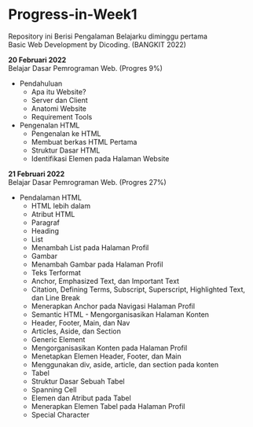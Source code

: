 # Progress-in-Week1  
Repository ini Berisi Pengalaman Belajarku diminggu pertama  
Basic Web Development by Dicoding. (BANGKIT 2022)  

**20 Februari 2022**  
Belajar Dasar Pemrograman Web. (Progres 9%)
  * Pendahuluan
      * Apa itu Website?
      * Server dan Client
      * Anatomi Website
      * Requirement Tools
  * Pengenalan HTML
      * Pengenalan ke HTML
      * Membuat berkas HTML Pertama
      * Struktur Dasar HTML
      * Identifikasi Elemen pada Halaman Website

**21 Februari 2022**  
Belajar Dasar Pemrograman Web. (Progres 27%)  
  * Pendalaman HTML
      * HTML lebih dalam
      * Atribut HTML
      * Paragraf
      * Heading 
      * List 
      * Menambah List pada Halaman Profil
      * Gambar
      * Menambah Gambar pada Halaman Profil
      * Teks Terformat
      * Anchor, Emphasized Text, dan Important Text
      * Citation, Defining Terms, Subscript, Superscript, Highlighted Text, dan Line Break
      * Menerapkan Anchor pada Navigasi Halaman Profil
      * Semantic HTML - Mengorganisasikan Halaman Konten
      * Header, Footer, Main, dan Nav
      * Articles, Aside, dan Section
      * Generic Element
      * Mengorganisasikan Konten pada Halaman Profil
      * Menetapkan Elemen Header, Footer, dan Main
      * Menggunakan div, aside, article, dan section pada konten
      * Tabel
      * Struktur Dasar Sebuah Tabel
      * Spanning Cell
      * Elemen dan Atribut pada Tabel
      * Menerapkan Elemen Tabel pada Halaman Profil
      * Special Character
